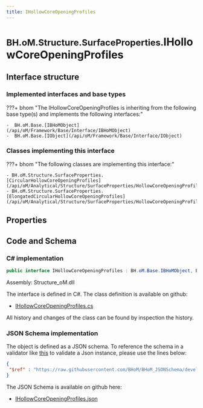 ```yaml
---
title: IHollowCoreOpeningProfiles
---
```


# <small>BH.oM.Structure.SurfaceProperties.</small>**IHollowCoreOpeningProfiles**



## Interface structure

### Implemented interfaces and base types

???+ bhom "The IHollowCoreOpeningProfiles is inheriting from the following base type(s) and implements the following interfaces:"

    -  BH.oM.Base.[IBHoMObject](/api/oM/Framework/Base/Interface/IBHoMObject)
    -  BH.oM.Base.[IObject](/api/oM/Framework/Base/Interface/IObject)


### Classes implementing this interface

???+ bhom "The following classes are implementing this interface:"

    - BH.oM.Structure.SurfaceProperties.[CircularHollowCoreOpeningProfiles](/api/oM/Analytical/Structure/SurfaceProperties/HollowCoreOpeningProfiles/CircularHollowCoreOpeningProfiles)
    - BH.oM.Structure.SurfaceProperties.[ElongatedCircularHollowCoreOpeningProfiles](/api/oM/Analytical/Structure/SurfaceProperties/HollowCoreOpeningProfiles/ElongatedCircularHollowCoreOpeningProfiles)


## Properties

## Code and Schema

### C# implementation

``` C# title="C#"
public interface IHollowCoreOpeningProfiles : BH.oM.Base.IBHoMObject, BH.oM.Base.IObject
```

Assembly: Structure_oM.dll

The interface is defined in C#. The class definition is available on github:

- [IHollowCoreOpeningProfiles.cs](https://github.com/BHoM/BHoM/blob/develop/Structure_oM/SurfaceProperties\HollowCoreOpeningProfiles\IHollowCoreProfile.cs)

All history and changes of the class can be found by inspection the history.
### JSON Schema implementation

The object is defined as a JSON schema. To reference the schema in a validator like [this](https://www.jsonschemavalidator.net/) to validate a Json instance, please use the lines below:

``` json title="JSON Schema"
{
 "$ref" : "https://raw.githubusercontent.com/BHoM/BHoM_JSONSchema/develop/Structure_oM/SurfaceProperties/IHollowCoreOpeningProfiles.json"
}
```

The JSON Schema is available on github here:

- [IHollowCoreOpeningProfiles.json](https://github.com/BHoM/BHoM_JSONSchema/blob/develop/Structure_oM/SurfaceProperties/IHollowCoreOpeningProfiles.json)

